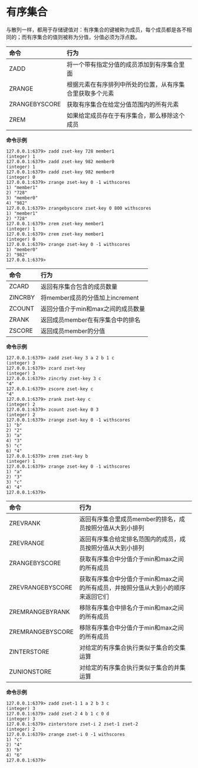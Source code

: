 # 有序集合

与散列一样，都用于存储键值对：有序集合的键被称为成员，每个成员都是各不相同的；而有序集合的值则被称为分值，分值必须为浮点数。

| 命令 | 行为 |
| :--- | :--- |
| ZADD | 将一个带有指定分值的成员添加到有序集合里面 |
| ZRANGE | 根据元素在有序排列中所处的位置，从有序集合里获取多个元素 |
| ZRANGEBYSCORE | 获取有序集合在给定分值范围内的所有元素 |
| ZREM | 如果给定成员存在于有序集合，那么移除这个成员 |

**命令示例**

    127.0.0.1:6379> zadd zset-key 728 member1
    (integer) 1
    127.0.0.1:6379> zadd zset-key 982 member0
    (integer) 1
    127.0.0.1:6379> zadd zset-key 982 member0
    (integer) 0
    127.0.0.1:6379> zrange zset-key 0 -1 withscores
    1) "member1"
    2) "728"
    3) "member0"
    4) "982"
    127.0.0.1:6379> zrangebyscore zset-key 0 800 withscores
    1) "member1"
    2) "728"
    127.0.0.1:6379> zrem zset-key member1
    (integer) 1
    127.0.0.1:6379> zrem zset-key member1
    (integer) 0
    127.0.0.1:6379> zrange zset-key 0 -1 withscores
    1) "member0"
    2) "982"
    127.0.0.1:6379>
    


| 命令 | 行为 |
| :--- | :--- |
| ZCARD | 返回有序集合包含的成员数量 |
| ZINCRBY | 将member成员的分值加上increment |
| ZCOUNT | 返回分值介于min和max之间的成员数量 |
| ZRANK | 返回成员member在有序集合中的排名 |
| ZSCORE | 返回成员member的分值 |

**命令示例**

    127.0.0.1:6379> zadd zset-key 3 a 2 b 1 c
    (integer) 3
    127.0.0.1:6379> zcard zset-key
    (integer) 3
    127.0.0.1:6379> zincrby zset-key 3 c
    "4"
    127.0.0.1:6379> zscore zset-key c
    "4"
    127.0.0.1:6379> zrank zset-key c
    (integer) 2
    127.0.0.1:6379> zcount zset-key 0 3
    (integer) 2
    127.0.0.1:6379> zrange zset-key 0 -1 withscores
    1) "b"
    2) "2"
    3) "a"
    4) "3"
    5) "c"
    6) "4"
    127.0.0.1:6379> zrem zset-key b
    (integer) 1
    127.0.0.1:6379> zrange zset-key 0 -1 withscores
    1) "a"
    2) "3"
    3) "c"
    4) "4"
    127.0.0.1:6379>
    
| 命令 | 行为 |
| :--- | :--- |
| ZREVRANK | 返回有序集合里成员member的排名，成员按照分值从大到小排列 |
| ZREVRANGE | 返回有序集合给定排名范围内的成员，成员按照分值从大到小排列 |
| ZRANGEBYSCORE | 获取有序集合中分值介于min和max之间的所有成员 |
| ZREVRANGEBYSCORE | 获取有序集合中分值介于min和max之间的所有成员，并按照分值从大到小的顺序来返回它们 |
| ZREMRANGEBYRANK | 移除有序集合中排名介于min和max之间的所有成员 |
| ZREMRANGEBYSCORE | 移除有序集合中分值介于min和max之间的所有成员 |
| ZINTERSTORE | 对给定的有序集合执行类似于集合的交集运算 |
| ZUNIONSTORE | 对给定的有序集合执行类似于集合的并集运算 |

**命令示例**

    127.0.0.1:6379> zadd zset-1 1 a 2 b 3 c
    (integer) 3
    127.0.0.1:6379> zadd zset-2 4 b 1 c 0 d
    (integer) 3
    127.0.0.1:6379> zinterstore zset-i 2 zset-1 zset-2
    (integer) 2
    127.0.0.1:6379> zrange zset-i 0 -1 withscores
    1) "c"
    2) "4"
    3) "b"
    4) "6"
    127.0.0.1:6379>
    
